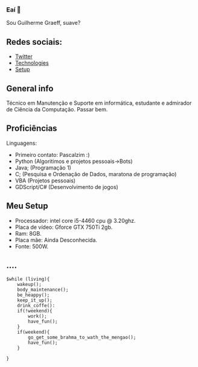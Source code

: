 ### Eaí 👋
Sou Guilherme Graeff, suave?
## Redes sociais:
* [Twitter](https://twitter.com/gelermoalegre/)
* [Technologies](#technologies)
* [Setup](#setup)

## General info
Técnico em Manutenção e Suporte em informática, estudante e admirador de Ciência da Computação.
Passar bem.
	
## Proficiências
Linguagens:
* Primeiro contato: Pascalzim :)
* Python (Algoritimos e projetos pessoais->Bots)
* Java; (Programação 1)
* C; (Pesquisa e Ordenação de Dados, maratona de programação)
* VBA (Projetos pessoais)
* GDScript/C# (Desenvolvimento de jogos)
	
## Meu Setup
* Processador: intel core i5-4460 cpu @ 3.20ghz.
* Placa de vídeo: Gforce GTX 750Ti 2gb.
* Ram: 8GB.
* Placa mãe: Ainda Desconhecida.
* Fonte: 500W.

## ....
```
$while (living){
	wakeup();
	body_maintenance();
	be_heappy();
	keep_it_up();
	drink_coffe():
	if(!weekend){
		work();
		have_fun();
	}
	if(weekend){
		go_get_some_brahma_to_wath_the_mengao();
		have_fun();
	}
	
}
```
<!--

**GuilhermeGraeff/GuilhermeGraeff** is a ✨ _special_ ✨ repository because its `README.md` (this file) appears on your GitHub profile.

Here are some ideas to get you started:

- 🔭 I’m currently working on ...
- 🌱 I’m currently learning ...
- 👯 I’m looking to collaborate on ...
- 🤔 I’m looking for help with ...
- 💬 Ask me about ...
- 📫 How to reach me: ...
- 😄 Pronouns: ...
- ⚡ Fun fact: ...
-->
